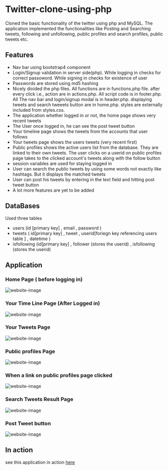 # Twitter-clone-using-php
Cloned the basic functionality of the twitter using php and MySQL. The application implemented the functionalities like Posting and Searching tweets, following and unfollowing, public profiles and search profiles, public tweets etc.

<h2>Features</h2>

<ul>
  <li> Nav bar using bootstrap4 component  </li>
  <li> Login/Signup validation in server side(php). While logging in checks for correct passoword. While signing in checks for existence of user  </li>
  <li> Passwords are stored using md5 hashing </li>
  <li> Nicely divided the php files. All functions are in functions.php file. after every click i.e., action are in actions.php. All script code is in footer.php. All 
          The nav bar and login/signup modal is in header.php. displaying tweets and search tweeets button are in home.php. styles are externally included from styles.css.  </li>
  <li> The application whether logged in or not, the home page shows very recent tweets  </li>
  <li> The User once logged in, he can see the post tweet button </li>
  <li> Your timeline page shows the tweets from the accounts that user follows  </li>
  <li> Your tweets page shows the users tweets (very recent first)  </li>
  <li> Public profiles shows the active users list from the database. They are linked to their own tweets. The user clicks on a userid on public profiles page takes to the clicked account's tweets along with the follow button  </li>
  <li>session variables are used for staying logged in </li>
  <li> User can search the public tweets by using some words not exactly like hashtags. But it displays the matched tweets  </li>
  <li> User can post his tweets by entering in the text field and hitting post tweet button  </li>
  
  <li>A lot more features are yet to be added</li>
  
  </ul>
  
  <h2>DataBases</h2>
  <p>Used three tables</p>
  <ul>
  <li> users (id [primary key] , email , password )  </li>
  <li> tweets ( id[primary key] , tweet , userid[foriegn key referencing users table ] , datetime )  </li>
  <li> isfollowing (id[primary key] , follower (stores the userid) , isfollowing (stores the userid)  </li>
  </ul>
  
  <h2>Application</h2>
  
  <h3>Home Page ( before logging in) </h3>

<img src = "twitter1.png" alt ="website-image">

<h3>Your Time Line Page (After Logged in) </h3>

<img src = "twitter2.png" alt ="website-image">

<h3>Your Tweets Page </h3>

<img src = "twitter3.png" alt ="website-image">

<h3>Public profiles Page </h3>

<img src = "twitter4.png" alt ="website-image">

<h3>When a link on public profiles page clicked </h3>

<img src = "twitter5.png" alt ="website-image">

<h3>Search Tweets Result Page </h3>

<img src = "twitter6.png" alt ="website-image">

<h3>Post Tweet button </h3>

<img src = "twitter7.png" alt ="website-image">



<h2>In action </h2>

<p> see this application in action <a href="http://jayasampathwebhosting-com.stackstaging.com/projects/query-page/">here </a></p>



